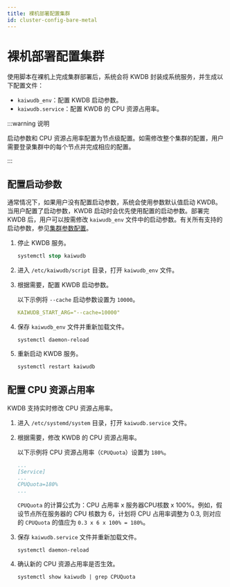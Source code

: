 ```yaml
---
title: 裸机部署配置集群
id: cluster-config-bare-metal
---
```


# 裸机部署配置集群

使用脚本在裸机上完成集群部署后，系统会将 KWDB 封装成系统服务，并生成以下配置文件：

- `kaiwudb_env`：配置 KWDB 启动参数。
- `kaiwudb.service`：配置 KWDB 的 CPU 资源占用率。

:::warning 说明

启动参数和 CPU 资源占用率配置为节点级配置。如需修改整个集群的配置，用户需要登录集群中的每个节点并完成相应的配置。

:::

## 配置启动参数

通常情况下，如果用户没有配置启动参数，系统会使用参数默认值启动 KWDB。当用户配置了启动参数，KWDB 启动时会优先使用配置的启动参数。部署完 KWDB 后，用户可以按需修改 `kaiwudb_env` 文件中的启动参数。有关所有支持的启动参数，参见[集群参数配置](../../db-operation/cluster-settings-config.md)。

1. 停止 KWDB 服务。

    ```sql
    systemctl stop kaiwudb
    ```

2. 进入 `/etc/kaiwudb/script` 目录，打开 `kaiwudb_env` 文件。

3. 根据需要，配置 KWDB 启动参数。

    以下示例将 `--cache` 启动参数设置为 `10000`。

    ```yaml
    KAIWUDB_START_ARG="--cache=10000"
    ```

4. 保存 `kaiwudb_env` 文件并重新加载文件。

    ```shell
    systemctl daemon-reload
    ```

5. 重新启动 KWDB 服务。

    ```sql
    systemctl restart kaiwudb
    ```

## 配置 CPU 资源占用率

KWDB 支持实时修改 CPU 资源占用率。

1. 进入 `/etc/systemd/system` 目录，打开 `kaiwudb.service` 文件。
2. 根据需要，修改 KWDB 的 CPU 资源占用率。

    以下示例将 CPU 资源占用率（`CPUQuota`）设置为 `180%`。

    ```yaml
    ...
    [Service]
    ...
    CPUQuota=180%
    ...
    ```

    `CPUQuota` 的计算公式为：CPU 占用率 x 服务器CPU核数 x 100%。例如，假设节点所在服务器的 CPU 核数为 6，计划将 CPU 占用率调整为 0.3, 则对应的 `CPUQuota` 的值应为 `0.3 x 6 x 100% = 180%`。

3. 保存 `kaiwudb.service` 文件并重新加载文件。
  
    ```shell
    systemctl daemon-reload
    ```

4. 确认新的 CPU 资源占用率是否生效。

    ```shell
    systemctl show kaiwudb | grep CPUQuota
    ```
